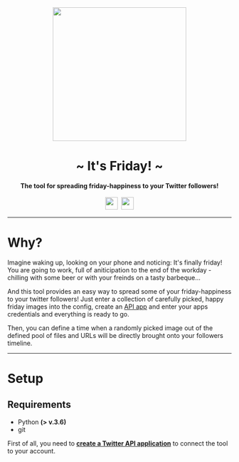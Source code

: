 <div align="center">
    <img src="https://cloud.zekro.de/apps/files_sharing/publicpreview/gjyy7LZ8Qe3kqzA?x=1903&y=604&a=true&file=itsfriday1.jpg" height="300" />
    <h1>~ It's Friday! ~</h1>
    <strong>
        The tool for spreading friday-happiness to your Twitter followers!
    </strong><br><br>
    <!-- <a href="https://dc.zekro.de"><img height="28" src="https://img.shields.io/discord/307084334198816769.svg?style=for-the-badge&logo=discord" /></a>&nbsp; -->
    <!-- <a href="https://github.com/zekroTJA/shinpuru/releases"><img height="28" src="https://img.shields.io/github/tag/zekroTJA/shinpuru.svg?style=for-the-badge"/></a>&nbsp; -->
    <img height="28" src="https://forthebadge.com/images/badges/60-percent-of-the-time-works-every-time.svg" />&nbsp;
    <img height="28" src="https://forthebadge.com/images/badges/built-with-grammas-recipe.svg">
<br>
</div>

---

# Why?

Imagine waking up, looking on your phone and noticing: It's finally friday! You are going to work, full of aniticipation to the end of the workday - chilling with some beer or with your freinds on a tasty barbeque...

And this tool provides an easy way to spread some of your friday-happiness to your twitter followers! Just enter a collection of carefully picked, happy friday images into the config, create an [API app](https://developer.twitter.com/en/apps) and enter your apps credentials and everything is ready to go.

Then, you can define a time when a randomly picked image out of the defined pool of files and URLs will be directly brought onto your followers timeline.

---

# Setup

## Requirements

- Python **(> v.3.6)**
- git

First of all, you need to [**create a Twitter API application**](https://developer.twitter.com/en/apps/create) to connect the tool to your account.

